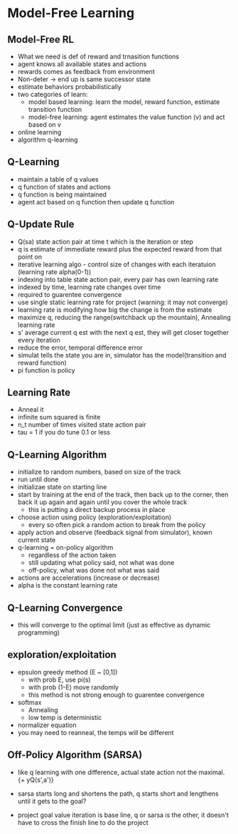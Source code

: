 # Model-Free Learning
## Model-Free RL
* What we need is def of reward and trnasition functions
* agent knows all available states and actions
* rewards comes as feedback from environment
* Non-deter -> end up is same successor state
* estimate behaviors probabilistically
* two categories of learn: 
    * model based learning: learn the model, reward function, estimate transition function
    * model-free learning: agent estimates the value function (v) and act based on v
* online learning
* algorithm q-learning
## Q-Learning
* maintain a table of q values
* q function of states and actions
* q function is being maintained
* agent act based on q function then update q function
## Q-Update Rule
* Q(sa) state action pair at time t which is the iteration or step
* q is estimate of immediate reward plus the expected reward from that point on
* iterative learning algo - control size of changes with each iteratuion (learning rate alpha(0-1))
* indexing into table state action pair, every pair has own learning rate
* indexed by time, learning rate changes over time
* required to guarentee convergence
* use single static learning rate for project (warning: it may not converge)
* learning rate is modifying how big the change is from the estimate
* maximize q, reducing the range(switchback up the mountain), Annealing learning rate
* s' average current q est with the next q est, they will get closer together every iteration
* reduce the error, temporal difference error
* simulat tells the state you are in, simulator has the model(transition and reward function)
* pi function is policy
## Learning Rate
* Anneal it
* infinite sum squared is finite
* n_t number of times visited state action pair
* tau = 1 if you do tune 0.1 or less
## Q-Learning Algorithm
* initialize to random numbers, based on size of the track
* run until done
* initializae state on starting line
* start by training at the end of the track, then back up to the corner, then back it up again and again until you cover the whole track
    * this is putting a direct backup process in place
* choose action using policy (exploration/exploitation)
    * every so often pick a random action to break from the policy
* apply action and observe (feedback signal from simulator), known current state
* q-learning = on-policy algorithm
    * regardless of the action taken
    * still updating what policy said, not what was done
    * off-policy, what was done not what was said
* actions are accelerations (increase or decrease)
* alpha is the constant learning rate
## Q-Learning Convergence
* this will converge to the optimal limit (just as effective as dynamic programming)
## exploration/exploitation
* epsulon greedy method (E ~ [0,1])
    * with prob E, use pi(s)
    * with prob (1-E) move randomly
    * this method is not strong enough to guarentee convergence
* softmax
    * Annealing
    * low temp is deterministic
* normalizer equation
* you may need to reanneal, the temps will be different

## Off-Policy Algorithm (SARSA)
* like q learning with one difference, actual state action not the maximal. {+ yQ(s',a')}
* sarsa starts long and shortens the path, q starts short and lengthens until it gets to the goal?

* project goal value iteration is base line, q or sarsa is the other, it doesn't have to cross the finish line to do the project

